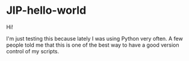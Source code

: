 # JIP-hello-world

Hi!

I'm just testing this because lately I was using Python very often.
A few people told me that this is one of the best way to have a good version control
of my scripts.
